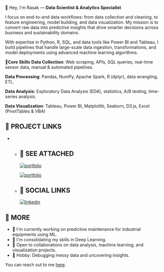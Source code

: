 👋 Hey, I'm Rasak — **Data Scientist & Analytics Specialist**

I focus on end-to-end data workflows: from data collection and cleaning, to feature engineering, model building, and data visualization. My mission is to convert raw data into predictive insights that drive smarter decisions across business and sustainability domains.

With expertise in Python, R, SQL, and data tools like Power BI and Tableau, I build pipelines that handle large-scale data ingestion, transformations, and model deployments using advanced machine learning algorithms.

🔧**Core Skills**
**Data Collection**: Web scraping, APIs, SQL queries, real-time sensor data, manual & automated pipelines.

**Data Processing**: Pandas, NumPy, Apache Spark, R (dplyr), data wrangling, ETL.

**Data Analysis**: Exploratory Data Analysis (EDA), statistics, A/B testing, time-series analysis.

**Data Visualization**: Tableau, Power BI, Matplotlib, Seaborn, D3.js, Excel (PivotTables & VBA)

## 🚀 PROJECT LINKS
*   - ## 🔗 SEE ATTACHED
      [![portfolio](https://img.shields.io/badge/CorrosionAnalysis-000?style=for-the-badge&logo=ko-fi&logoColor=white)](https://github.com/RasakAnalysis/CorrosionAnalysis)

      [![portfolio](https://img.shields.io/badge/BeachGroupAnalysis-000?style=for-the-badge&logo=ko-fi&logoColor=white)](https://github.com/RasakAnalysis/BeachGroupAnalysis)
   
    - ## 🔗 SOCIAL LINKS
      [![linkedin](https://img.shields.io/badge/linkedin-0A66C2?style=for-the-badge&logo=linkedin&logoColor=white)](https://www.linkedin.com/login/)

## 🚀 MORE
   * 🔭 I'm currently working on predictive maintenance for industrial equipments using ML.
   * 🌱 I'm consolidating my skills in Deep Learning.
   * 👯 Open to collaborations on data analysis, machine learning, and visualization projects.
   * 🧠 Hobby: Debugging messy data and uncovering insights.
   
  You can reach out to me [here](https://wa.me/2348163157843).


